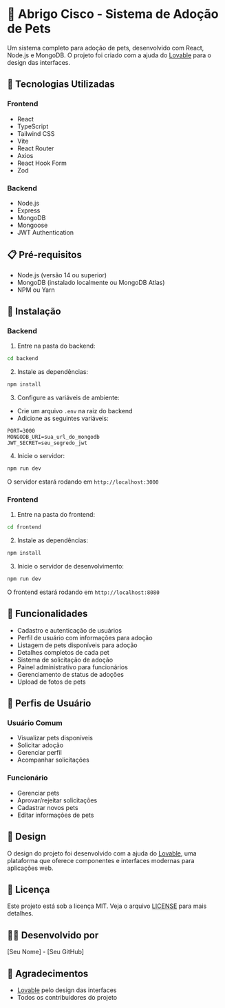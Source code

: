 # 🐾 Abrigo Cisco - Sistema de Adoção de Pets

Um sistema completo para adoção de pets, desenvolvido com React, Node.js e MongoDB. O projeto foi criado com a ajuda do [Lovable](https://lovable.dev) para o design das interfaces.

## 🚀 Tecnologias Utilizadas

### Frontend
- React
- TypeScript
- Tailwind CSS
- Vite
- React Router
- Axios
- React Hook Form
- Zod

### Backend
- Node.js
- Express
- MongoDB
- Mongoose
- JWT Authentication

## 📋 Pré-requisitos

- Node.js (versão 14 ou superior)
- MongoDB (instalado localmente ou MongoDB Atlas)
- NPM ou Yarn

## 🔧 Instalação

### Backend

1. Entre na pasta do backend:
```bash
cd backend
```

2. Instale as dependências:
```bash
npm install
```

3. Configure as variáveis de ambiente:
- Crie um arquivo `.env` na raiz do backend
- Adicione as seguintes variáveis:
```
PORT=3000
MONGODB_URI=sua_url_do_mongodb
JWT_SECRET=seu_segredo_jwt
```

4. Inicie o servidor:
```bash
npm run dev
```

O servidor estará rodando em `http://localhost:3000`

### Frontend

1. Entre na pasta do frontend:
```bash
cd frontend
```

2. Instale as dependências:
```bash
npm install
```

3. Inicie o servidor de desenvolvimento:
```bash
npm run dev
```

O frontend estará rodando em `http://localhost:8080`

## 🌟 Funcionalidades

- Cadastro e autenticação de usuários
- Perfil de usuário com informações para adoção
- Listagem de pets disponíveis para adoção
- Detalhes completos de cada pet
- Sistema de solicitação de adoção
- Painel administrativo para funcionários
- Gerenciamento de status de adoções
- Upload de fotos de pets

## 👥 Perfis de Usuário

### Usuário Comum
- Visualizar pets disponíveis
- Solicitar adoção
- Gerenciar perfil
- Acompanhar solicitações

### Funcionário
- Gerenciar pets
- Aprovar/rejeitar solicitações
- Cadastrar novos pets
- Editar informações de pets

## 🎨 Design

O design do projeto foi desenvolvido com a ajuda do [Lovable](https://lovable.dev), uma plataforma que oferece componentes e interfaces modernas para aplicações web.

## 📝 Licença

Este projeto está sob a licença MIT. Veja o arquivo [LICENSE](LICENSE) para mais detalhes.

## 👨‍💻 Desenvolvido por

[Seu Nome] - [Seu GitHub]

## 🙏 Agradecimentos

- [Lovable](https://lovable.dev) pelo design das interfaces
- Todos os contribuidores do projeto
